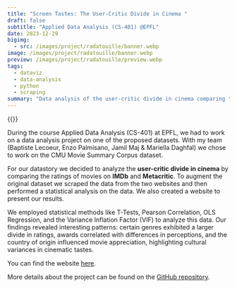 ```yaml
---
title: "Screen Tastes: The User-Critic Divide in Cinema "
draft: false
subtitle: "Applied Data Analysis (CS-401) @EPFL"
date: 2023-12-29
bigimg:
  - src: /images/project/radatouille/banner.webp
image: /images/project/radatouille/banner.webp
preview: /images/project/radatouille/preview.webp
tags:
  - dataviz
  - data-analysis
  - python
  - scraping
summary: "Data analysis of the user-critic divide in cinema comparing the ratings of movies on IMDb and Metacritic."
---
```


{{<link href="https://github.com/antoninfaure/radatouille" class="btn btn-cyan my-3" target="_blank" inner="GitHub Repository">}}

During the course Applied Data Analysis (CS-401) at EPFL, we had to work on a data analysis project on one of the proposed datasets.
With my team (Baptiste Lecoeur, Enzo Palmisano, Jamil Maj & Mariella Daghfal) we chose to work on the CMU Movie Summary Corpus dataset.

For our datastory we decided to analyze the **user-critic divide in cinema** by comparing the ratings of movies on **IMDb** and **Metacritic**. To augment the original dataset we scraped the data from the two websites and then performed a statistical analysis on the data. We also created a website to present our results.

We employed statistical methods like T-Tests, Pearson Correlation, OLS Regression, and the Variance Inflation Factor (VIF) to analyze this data. Our findings revealed interesting patterns: certain genres exhibited a larger divide in ratings, awards correlated with differences in perceptions, and the country of origin influenced movie appreciation, highlighting cultural variances in cinematic tastes.

You can find the website [here](https://antoninfaure.github.io/radatouille/).

More details about the project can be found on the [GitHub repository](https://github.com/antoninfaure/radatouille).